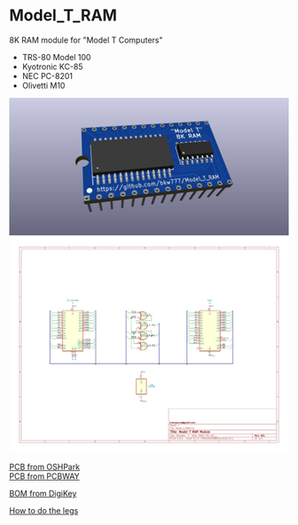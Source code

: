 # Model_T_RAM
8K RAM module for "Model T Computers"  
* TRS-80 Model 100  
* Kyotronic KC-85  
* NEC PC-8201  
* Olivetti M10  

![](Model_T_RAM.jpg)  
![](Model_T_RAM.svg)

[PCB from OSHPark](https://oshpark.com/shared_projects/ZSLL1J4p)  
[PCB from PCBWAY](https://www.pcbway.com/project/shareproject/Model_T_RAM.html)

[BOM from DigiKey](https://www.digikey.com/short/ft835777)

[How to do the legs](doc/DIP_PCB_legs.md)
